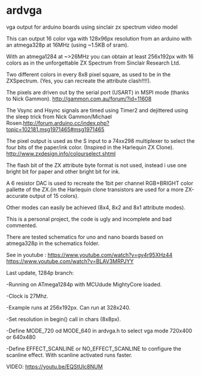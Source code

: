 # ardvga
vga output for arduino boards using sinclair zx spectrum video model

This can output 16 color vga with 128x96px resolution from an arduino with an atmega328p at 16MHz (using ~1.5KB of sram).

With an atmega1284 at ~>26MHz you can obtain at least 256x192px with 16 colors as in the unforgettable ZX Spectrum from Sinclair Research Ltd.

Two different colors in every 8x8 pixel square, as used to be in the ZXSpectrum. (Yes, you can recreate the attribute clash!!!!).

The pixels are driven out by the serial port (USART) in MSPI mode (thanks to Nick Gammon). http://gammon.com.au/forum/?id=11608

The Vsync and Hsync signals are timed using Timer2 and dejittered using the sleep trick from Nick Gammon/Michael Rosen.http://forum.arduino.cc/index.php?topic=102181.msg1971465#msg1971465

The pixel output is used as the S input to a 74xx298 multiplexer to select the four bits of the paper/ink color. (Inspired in the Harlequin ZX Clone). http://www.zxdesign.info/colourselect.shtml

The flash bit of the ZX attribute byte format is not used, instead i use one bright bit for paper and other bright bit for ink.

A 6 resistor DAC is used to recreate the 1bit per channel RGB+BRIGHT color pallette of the ZX.(in the Harlequin clone transistors are used for a more ZX-accurate output of 15 colors).

Other modes can easily be achieved (8x4, 8x2 and 8x1 attribute modes).


This is a personal project, the code is ugly and incomplete and bad commented.


There are tested schematics for uno and nano boards based on atmega328p in the schematics folder.

 See in youtube :
 https://www.youtube.com/watch?v=gy4r95XHz44
 https://www.youtube.com/watch?v=BLAV3MRPJYY
 
 Last update, 1284p branch: 
 
 -Running on ATmega1284p with MCUdude MightyCore loaded.
 
 -Clock is 27Mhz.
 
 -Example runs at 256x192px. Can run at 328x240.
 
 -Set resolution in begin() call in chars (8x8px).
 
 -Define MODE_720 od MODE_640 in ardvga.h to select vga mode 720x400 or 640x480
 
 -Define EFFECT_SCANLINE or NO_EFFECT_SCANLINE to configure the scanline effect. With scanline activated runs faster.
 
VIDEO: https://youtu.be/EQStUlc8NUM
